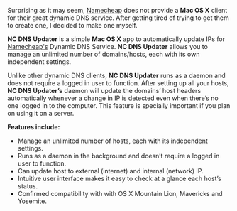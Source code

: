 Surprising as it may seem, [Namecheap](http://www.namecheap.com) does not provide a **Mac OS X** client for their great dynamic DNS service. After getting tired of trying to get them to create one, I decided to make one myself.

**NC DNS Updater** is a simple **Mac OS X** app to automatically update IPs for [Namecheap's](http://www.namecheap.com) Dynamic DNS Service. **NC DNS Updater** allows you to manage an unlimited number of domains/hosts, each with its own independent settings.

Unlike other dynamic DNS clients, **NC DNS Updater** runs as a daemon and does not require a logged in user to function. After setting up all your hosts, **NC DNS Updater’s** daemon will update the domains’ host headers automatically whenever a change in IP is detected even when there’s no one logged in to the computer. This feature is specially important if you plan on using it on a server.

**Features include:**

* Manage an unlimited number of hosts, each with its independent settings.
* Runs as a daemon in the background and doesn’t require a logged in user to function.
* Can update host to external (internet) and internal (network) IP.
* Intuitive user interface makes it easy to check at a glance each host’s status.
* Confirmed compatibility with with OS X Mountain Lion, Mavericks and Yosemite.